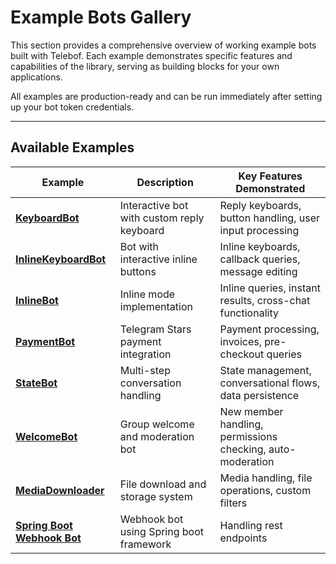 # Example Bots Gallery

This section provides a comprehensive overview of working example bots built with Telebof. Each example demonstrates specific features and capabilities of the library, serving as building blocks for your own applications.

All examples are production-ready and can be run immediately after setting up your bot token credentials.

---

## Available Examples

| Example | Description | Key Features Demonstrated |
|---------|-------------|---------------------------|
| **[KeyboardBot](/examples/keyboard_bot)** | Interactive bot with custom reply keyboard | Reply keyboards, button handling, user input processing |
| **[InlineKeyboardBot](/examples/inline_keyboard_bot)** | Bot with interactive inline buttons | Inline keyboards, callback queries, message editing |
| **[InlineBot](/examples/inline_bot)** | Inline mode implementation | Inline queries, instant results, cross-chat functionality |
| **[PaymentBot](/examples/payment_bot)** | Telegram Stars payment integration | Payment processing, invoices, pre-checkout queries |
| **[StateBot](/examples/state_bot)** | Multi-step conversation handling | State management, conversational flows, data persistence |
| **[WelcomeBot](/examples/welcome_bot)** | Group welcome and moderation bot | New member handling, permissions checking, auto-moderation |
| **[MediaDownloader](/examples/media_downloader)** | File download and storage system | Media handling, file operations, custom filters |
| **[Spring Boot Webhook Bot](/examples/webhook_spring)** | Webhook bot using Spring boot framework | Handling rest endpoints |

